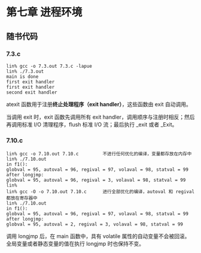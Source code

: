 # 第七章 进程环境

## 随书代码

### 7.3.c
```
lin% gcc -o 7.3.out 7.3.c -lapue
lin% ./7.3.out                  
main is done
first exit handler
first exit handler
second exit handler
```
atexit 函数用于注册**终止处理程序（exit handler）**，这些函数由 exit 自动调用。

当调用 exit 时，exit 函数先调用所有 exit handler，调用顺序与注册时相反；然后再调用标准 I/O 清理程序，flush 标准 I/O 流；最后执行 _exit 或者 _Exit。

### 7.10.c
```
lin% gcc -o 7.10.out 7.10.c         不进行任何优化的编译，变量都存放在内存中
lin% ./7.10.out 
in f1():
globval = 95, autoval = 96, regival = 97, volaval = 98, statval = 99
after longjmp:
globval = 95, autoval = 96, regival = 3, volaval = 98, statval = 99
lin% 
lin% gcc -O -o 7.10.out 7.10.c      进行全部优化的编译，autoval 和 regival 都放在寄存器中
lin% ./7.10.out               
in f1():
globval = 95, autoval = 96, regival = 97, volaval = 98, statval = 99
after longjmp:
globval = 95, autoval = 2, regival = 3, volaval = 98, statval = 99
```
调用 longjmp 后，在 main 函数中，具有 volatile 属性的自动变量不会被回滚。全局变量或者静态变量的值在执行 longjmp 时也保持不变。